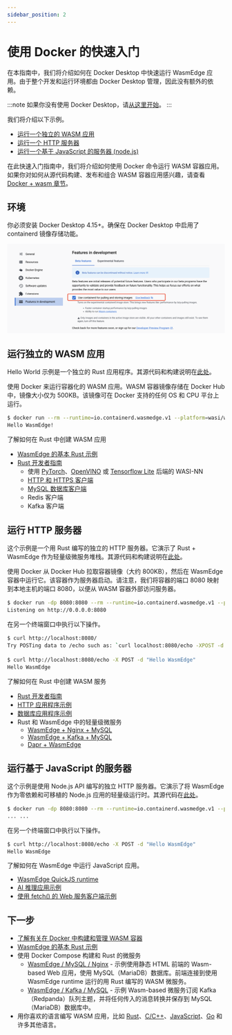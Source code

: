 ```yaml
---
sidebar_position: 2
---
```


# 使用 Docker 的快速入门

在本指南中，我们将介绍如何在 Docker Desktop 中快速运行 WasmEdge 应用。由于整个开发和运行环境都由 Docker Desktop 管理，因此没有额外的依赖。

<!-- prettier-ignore -->
:::note
如果你没有使用 Docker Desktop，请[从这里开始](quick_start.md)。
:::

我们将介绍以下示例。

- [运行一个独立的 WASM 应用](#run-a-standalone-wasm-app)
- [运行一个 HTTP 服务器](#run-an-http-server)
- [运行一个基于 JavaScript 的服务器 (node.js)](#run-a-javascript-based-server)

在此快速入门指南中，我们将介绍如何使用 Docker 命令运行 WASM 容器应用。如果你对如何从源代码构建、发布和组合 WASM 容器应用感兴趣，请查看[Docker + wasm 章节](../build-and-run/docker_wasm.md)。

## 环境

你必须安装 Docker Desktop 4.15+。确保在 Docker Desktop 中启用了 containerd 镜像存储功能。

![Docker config](docker_config.png)

## 运行独立的 WASM 应用

Hello World 示例是一个独立的 Rust 应用程序。其源代码和构建说明在[此处](https://github.com/second-state/rust-examples/tree/main/hello)。

使用 Docker 来运行容器化的 WASM 应用。WASM 容器镜像存储在 Docker Hub 中，镜像大小仅为 500KB。该镜像可在 Docker 支持的任何 OS 和 CPU 平台上运行。

```bash
$ docker run --rm --runtime=io.containerd.wasmedge.v1 --platform=wasi/wasm secondstate/rust-example-hello:latest
Hello WasmEdge!
```

了解如何在 Rust 中创建 WASM 应用

- [WasmEdge 的基本 Rust 示例](https://github.com/second-state/rust-examples)
- [Rust 开发者指南](/category/develop-wasm-apps-in-rust)
  - 使用 [PyTorch](../../develop/rust/wasinn/pytorch.md)、[OpenVINO](../../develop/rust/wasinn/openvino.md) 或 [Tensorflow Lite](../../develop/rust/wasinn/tensorflow_lite.md) 后端的 WASI-NN
  - [HTTP 和 HTTPS 客户端](../../develop/rust/http_service/client.md)
  - [MySQL 数据库客户端](../../develop/rust/database/my_sql_driver.md)
  - Redis 客户端
  - Kafka 客户端

## 运行 HTTP 服务器

这个示例是一个用 Rust 编写的独立的 HTTP 服务器。它演示了 Rust + WasmEdge 作为轻量级微服务堆栈。其源代码和构建说明在[此处](https://github.com/second-state/rust-examples/tree/main/server)。

使用 Docker 从 Docker Hub 拉取容器镜像（大约 800KB），然后在 WasmEdge 容器中运行它。该容器作为服务器启动。请注意，我们将容器的端口 8080 映射到本地主机的端口 8080，以便从 WASM 容器外部访问服务器。

```bash
$ docker run -dp 8080:8080 --rm --runtime=io.containerd.wasmedge.v1 --platform=wasi/wasm secondstate/rust-example-server:latest
Listening on http://0.0.0.0:8080
```

在另一个终端窗口中执行以下操作。

```bash
$ curl http://localhost:8080/
Try POSTing data to /echo such as: `curl localhost:8080/echo -XPOST -d 'hello world'`

$ curl http://localhost:8080/echo -X POST -d "Hello WasmEdge"
Hello WasmEdge
```

了解如何在 Rust 中创建 WASM 服务

- [Rust 开发者指南](/category/develop-wasm-apps-in-rust)
- [HTTP 应用程序示例](https://github.com/WasmEdge/wasmedge_hyper_demo)
- [数据库应用程序示例](https://github.com/WasmEdge/wasmedge-db-examples)
- Rust 和 WasmEdge 中的轻量级微服务
  - [WasmEdge + Nginx + MySQL](https://github.com/second-state/microservice-rust-mysql)
  - [WasmEdge + Kafka + MySQL](https://github.com/docker/awesome-compose/tree/master/wasmedge-kafka-mysql)
  - [Dapr + WasmEdge](https://github.com/second-state/dapr-wasm)

## 运行基于 JavaScript 的服务器

这个示例是使用 Node.js API 编写的独立 HTTP 服务器。它演示了将 WasmEdge 作为零依赖和可移植的 Node.js 应用的轻量级运行时。其源代码在[此处](https://github.com/second-state/wasmedge-quickjs/tree/main/example_js/docker_wasm/server)。

```bash
$ docker run -dp 8080:8080 --rm --runtime=io.containerd.wasmedge.v1 --platform=wasi/wasm secondstate/node-example-server:latest
... ...
```

在另一个终端窗口中执行以下操作。

```bash
$ curl http://localhost:8080/echo -X POST -d "Hello WasmEdge"
Hello WasmEdge
```

了解如何在 WasmEdge 中运行 JavaScript 应用。

- [WasmEdge QuickJS runtime](https://github.com/second-state/wasmedge-quickjs)
- [AI 推理应用示例](https://github.com/second-state/wasmedge-quickjs/tree/main/example_js/tensorflow_lite_demo)
- [使用 fetch() 的 Web 服务客户端示例](https://github.com/second-state/wasmedge-quickjs/blob/main/example_js/wasi_http_fetch.js)

## 下一步

- [了解有关在 Docker 中构建和管理 WASM 容器](../build-and-run/docker_wasm.md)
- [WasmEdge 的基本 Rust 示例](https://github.com/second-state/rust-examples)
- 使用 Docker Compose 构建和 Rust 的微服务
  - [WasmEdge / MySQL / Nginx](https://github.com/docker/awesome-compose/tree/master/wasmedge-mysql-nginx) - 示例使用静态 HTML 前端的 Wasm-based Web 应用，使用 MySQL（MariaDB）数据库。前端连接到使用 WasmEdge runtime 运行的用 Rust 编写的 WASM 微服务。
  - [WasmEdge / Kafka / MySQL](https://github.com/docker/awesome-compose/tree/master/wasmedge-kafka-mysql) - 示例 Wasm-based 微服务订阅 Kafka（Redpanda）队列主题，并将任何传入的消息转换并保存到 MySQL（MariaDB）数据库中。
- 用你喜欢的语言编写 WASM 应用，比如 [Rust](/category/develop-wasm-apps-in-rust)、[C/C++](/category/develop-wasm-apps-in-cc)、[JavaScript](/category/develop-wasm-apps-in-javascript)、[Go](/category/develop-wasm-apps-in-go) 和许多其他语言。

